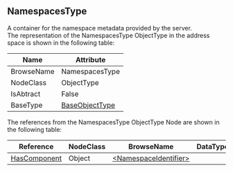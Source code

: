 <!-- objecttype -->
## NamespacesType
A container for the namespace metadata provided by the server.  
The representation of the NamespacesType ObjectType in the address space is shown in the following table:  

|Name|Attribute|
|---|---|
|BrowseName|NamespacesType|
|NodeClass|ObjectType|
|IsAbtract|False|
|BaseType|[BaseObjectType](../../../Part5/ObjectTypes/BaseObjectType/readme.md)|

The references from the NamespacesType ObjectType Node are shown in the following table:  

|Reference|NodeClass|BrowseName|DataType|TypeDefinition|ModellingRule|
|---|---|---|---|---|---|
|[HasComponent](../../../Part3/ReferenceTypes/HasComponent/readme.md)|Object|[&lt;NamespaceIdentifier&gt;](#&lt;NamespaceIdentifier&gt;)||[NamespaceMetadataType](../../Part5/ObjectTypes/NamespaceMetadataType/readme.md)|[OptionalPlaceholder](../../Objects/OptionalPlaceholder/readme.md)|


